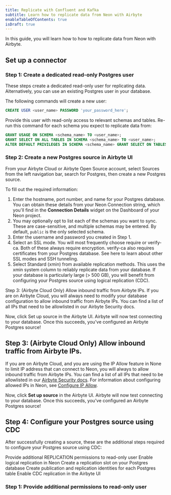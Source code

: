 ```yaml
---
title: Replicate with Confluent and Kafka
subtitle: Learn how to replicate data from Neon with Airbyte
enableTableOfContents: true
isDraft: true
---
```


In this guide, you will learn how to how to replicate data from Neon with Airbyte.

## Set up a connector

### Step 1: Create a dedicated read-only Postgres user

These steps create a dedicated read-only user for replicating data. Alternatively, you can use an existing Postgres user in your database.

The following commands will create a new user:

```sql
CREATE USER <user_name> PASSWORD 'your_password_here';
```

Provide this user with read-only access to relevant schemas and tables. Re-run this command for each schema you expect to replicate data from:

```sql
GRANT USAGE ON SCHEMA <schema_name> TO <user_name>;
GRANT SELECT ON ALL TABLES IN SCHEMA <schema_name> TO <user_name>;
ALTER DEFAULT PRIVILEGES IN SCHEMA <schema_name> GRANT SELECT ON TABLES TO <user_name>;
```

### Step 2: Create a new Postgres source in Airbyte UI

From your Airbyte Cloud or Airbyte Open Source account, select Sources from the left navigation bar, search for Postgres, then create a new Postgres source.

To fill out the required information:

1. Enter the hostname, port number, and name for your Postgres database. You can obtain these details from your Neon Connection string, which you'll find in the **Connection Details** widget on the Dashboard of your Neon project.
2. You may optionally opt to list each of the schemas you want to sync. These are case-sensitive, and multiple schemas may be entered. By default, `public` is the only selected schema.
3. Enter the username and password you created in Step 1.
4. Select an SSL mode. You will most frequently choose require or verify-ca. Both of these always require encryption. verify-ca also requires certificates from your Postgres database. See here to learn about other SSL modes and SSH tunneling.
5. Select Standard (xmin) from available replication methods. This uses the xmin system column to reliably replicate data from your database.
If your database is particularly large (> 500 GB), you will benefit from configuring your Postgres source using logical replication (CDC).

Step 3: (Airbyte Cloud Only) Allow inbound traffic from Airbyte IPs.
If you are on Airbyte Cloud, you will always need to modify your database configuration to allow inbound traffic from Airbyte IPs. You can find a list of all IPs that need to be allowlisted in our Airbyte Security docs.

Now, click Set up source in the Airbyte UI. Airbyte will now test connecting to your database. Once this succeeds, you've configured an Airbyte Postgres source!

## Step 3: (Airbyte Cloud Only) Allow inbound traffic from Airbyte IPs.

If you are on Airbyte Cloud, and you are using the IP Allow feature in None to limit IP address that can connect to Neon, you will always to allow inbound traffic from Airbyte IPs. You can find a list of all IPs that need to be allowlisted in our [Airbyte Security docs](https://docs.airbyte.com/operating-airbyte/security). For information about configuring allowed IPs in Neon, see [Configure IP Allow]().

Now, click **Set up source** in the Airbyte UI. Airbyte will now test connecting to your database. Once this succeeds, you've configured an Airbyte Postgres source!

## Step 4: Configure your Postgres source using CDC

After successfully creating a source, these are the additional steps required to configure your Postgres source using CDC:

Provide additional REPLICATION permissions to read-only user
Enable logical replication in Neon
Create a replication slot on your Postgres database
Create publication and replication identities for each Postgres table
Enable CDC replication in the Airbyte UI

### Step 1: Provide additional permissions to read-only user

